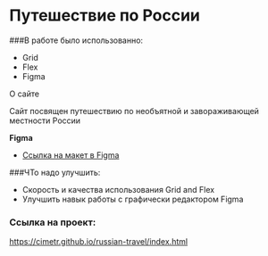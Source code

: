 # Путешествие по России

###В работе было использованно:
* Grid
* Flex
* Figma

О сайте

Сайт посвящен путешествию по необъятной и завораживающей местности России

**Figma**

* [Ссылка на макет в Figma](https://www.figma.com/file/5S2WSbEFL6awjVWJ0NWL8Q/Sprint-3_-Russia-_-desktop-mobile?node-id=28503%3A0)

###ЧТо надо улучшить:
* Скорость и качества использования Grid and Flex
* Улучшить навык работы с графически редактором Figma

### Ссылка на проект:
https://cimetr.github.io/russian-travel/index.html
